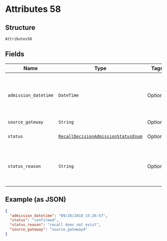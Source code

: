 
# Attributes 58

## Structure

`Attributes58`

## Fields

| Name | Type | Tags | Description |
|  --- | --- | --- | --- |
| `admission_datetime` | `DateTime` | Optional | Date and time the recall decision admission was created |
| `source_gateway` | `String` | Optional | - |
| `status` | [`RecallDecisionAdmissionStatusEnum`](../../doc/models/recall-decision-admission-status-enum.md) | Optional | [Status](http://draft-api-docs.form3.tech/api.html#enumerations-payment-admission-status) of the admission |
| `status_reason` | `String` | Optional | Human-readable reason for failure if status is failed. |

## Example (as JSON)

```json
{
  "admission_datetime": "09/26/2018 15:26:57",
  "status": "confirmed",
  "status_reason": "recall does not exist",
  "source_gateway": "source_gateway4"
}
```

